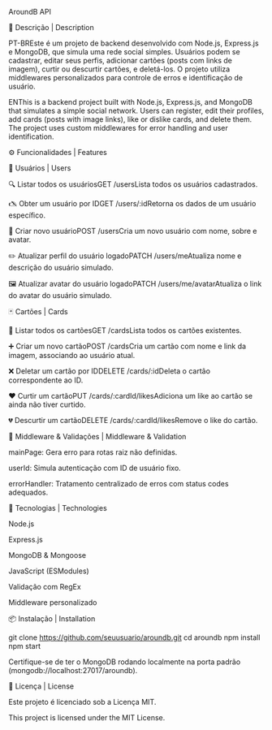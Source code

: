 AroundB API

📌 Descrição | Description

PT-BREste é um projeto de backend desenvolvido com Node.js, Express.js e MongoDB, que simula uma rede social simples. Usuários podem se cadastrar, editar seus perfis, adicionar cartões (posts com links de imagem), curtir ou descurtir cartões, e deletá-los. O projeto utiliza middlewares personalizados para controle de erros e identificação de usuário.

ENThis is a backend project built with Node.js, Express.js, and MongoDB that simulates a simple social network. Users can register, edit their profiles, add cards (posts with image links), like or dislike cards, and delete them. The project uses custom middlewares for error handling and user identification.

⚙️ Funcionalidades | Features

🧑 Usuários | Users

🔍 Listar todos os usuáriosGET /usersLista todos os usuários cadastrados.

🖎️ Obter um usuário por IDGET /users/:idRetorna os dados de um usuário específico.

📝 Criar novo usuárioPOST /usersCria um novo usuário com nome, sobre e avatar.

✏️ Atualizar perfil do usuário logadoPATCH /users/meAtualiza nome e descrição do usuário simulado.

🖼️ Atualizar avatar do usuário logadoPATCH /users/me/avatarAtualiza o link do avatar do usuário simulado.

🃏 Cartões | Cards

🧾 Listar todos os cartõesGET /cardsLista todos os cartões existentes.

➕ Criar um novo cartãoPOST /cardsCria um cartão com nome e link da imagem, associando ao usuário atual.

❌ Deletar um cartão por IDDELETE /cards/:idDeleta o cartão correspondente ao ID.

❤️ Curtir um cartãoPUT /cards/:cardId/likesAdiciona um like ao cartão se ainda não tiver curtido.

💔 Descurtir um cartãoDELETE /cards/:cardId/likesRemove o like do cartão.

🚧 Middleware & Validações | Middleware & Validation

mainPage: Gera erro para rotas raiz não definidas.

userId: Simula autenticação com ID de usuário fixo.

errorHandler: Tratamento centralizado de erros com status codes adequados.

🧱 Tecnologias | Technologies

Node.js

Express.js

MongoDB & Mongoose

JavaScript (ESModules)

Validação com RegEx

Middleware personalizado

📦 Instalação | Installation

git clone https://github.com/seuusuario/aroundb.git
cd aroundb
npm install
npm start

Certifique-se de ter o MongoDB rodando localmente na porta padrão (mongodb://localhost:27017/aroundb).

📄 Licença | License

Este projeto é licenciado sob a Licença MIT.

This project is licensed under the MIT License.
